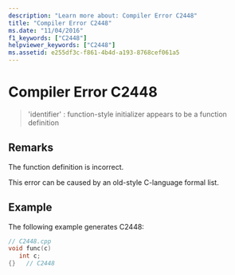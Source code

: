 ```yaml
---
description: "Learn more about: Compiler Error C2448"
title: "Compiler Error C2448"
ms.date: "11/04/2016"
f1_keywords: ["C2448"]
helpviewer_keywords: ["C2448"]
ms.assetid: e255df3c-f861-4b4d-a193-8768cef061a5
---
```

# Compiler Error C2448

> 'identifier' : function-style initializer appears to be a function definition

## Remarks

The function definition is incorrect.

This error can be caused by an old-style C-language formal list.

## Example

The following example generates C2448:

```cpp
// C2448.cpp
void func(c)
   int c;
{}   // C2448
```
